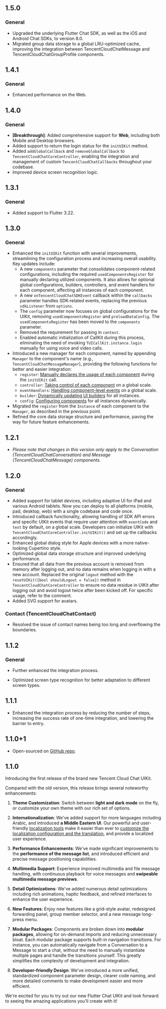 ## 1.5.0

### General

* Upgraded the underlying Flutter Chat SDK, as well as the iOS and Android Chat SDKs, to version 8.0.
* Migrated group data storage to a global LRU-optimized cache, improving the integration between TencentCloudChatMessage
  and TencentCloudChatGroupProfile components.

## 1.4.1

### General
* Enhanced performance on the Web.

## 1.4.0

### General

* **[Breakthrough]**: Added comprehensive support for **Web**, including both Mobile and Desktop browsers.
* Added support to return the login status for the `initUIKit` method.
* Added `addGlobalCallback` and `removeGlobalCallback` to `TencentCloudChatCoreController`, enabling the integration and management of custom `TencentCloudChatCallbacks` throughout your codebase.
* Improved device screen recognition logic.


## 1.3.1

### General

- Added support to Flutter 3.22.

## 1.3.0

### General

- Enhanced the `initUIKit` function with several improvements, streamlining the configuration process and increasing overall usability. Key updates include:
    - A new `components` parameter that consolidates component-related configurations, including the required `usedComponentsRegister` for manually declaring utilized components. It also allows for optional global configurations, builders, controllers, and event handlers for each component, affecting all instances of each component.
    - A new `onTencentCloudChatSDKEvent` callback within the `callbacks` parameter handles SDK-related events, replacing the previous `sdkListener` from `options`.
    - The `config` parameter now focuses on global configurations for the UIKit, removing `usedComponentsRegister` and `preloadDataConfig`. The `usedComponentsRegister` has been moved to the `components` parameter.
    - Removed the requirement for passing in `context`.
    - Enabled automatic initialization of CallKit during this process, eliminating the need of invoking `TUICallKit.instance.login` manually for using voice and video calls.
- Introduced a new manager for each component, named by appending `Manager` to the component's name (e.g., `TencentCloudChatMessageManager`), providing the following functions for better and easier integration:
    - `register`: [Manually declares the usage of each component](https://pub.dev/packages/tencent_cloud_chat#basic-usage) during the `initUIKit` call.
    - `controller`: [Taking control of each component](https://pub.dev/packages/tencent_cloud_chat#global-taking-control-of-each-component) on a global scale.
    - `eventHandlers`: [Handling component-level events](https://pub.dev/packages/tencent_cloud_chat#global-handling-component-level-events) on a global scale.
    - `builder`: [Dynamically updating UI builders](https://pub.dev/packages/tencent_cloud_chat#dynamically-updating-ui-builders) for all instances.
    - `config`: [Configuring components](https://pub.dev/packages/tencent_cloud_chat#global-configuring-components) for all instances dynamically.
- Migrated the `register` from the `Instance` of each component to the `Manager`, as described in the previous point.
- Refined the core data storage structure and performance, paving the way for future feature enhancements.

## 1.2.1

- _Please note that changes in this version only apply to the Conversation (TencentCloudChatConversation) and Message (TencentCloudChatMessage) components._

## 1.2.0

### General

- Added support for tablet devices, including adaptive UI for iPad and various Android tablets. Now you can deploy to all platforms (mobile, pad, desktop, web) with a single codebase and code once.
- Introduced callback functionality, allowing handling of SDK API errors and specific UIKit events that require user attention with `eventCode` and `text` by default, on a global scale. Developers can initialize UIKit with `TencentCloudChatCoreController.initUIKit()` and set up the callbacks accordingly.
- Enhanced global dialog style for Apple devices with a more native-looking Cupertino style.
- Optimized global data storage structure and improved underlying performance.
- Ensured that all data from the previous account is removed from memory after logging out, and no data remains when logging in with a new account.
  Replaced the original `logout` method with the `resetUIKit({bool shouldLogout = false})` method in `TencentCloudChatCoreController` to ensure no data residue in UIKit after logging out and avoid logout twice after been kicked off. For specific usage, refer to the comment.
- Added SVG support for avatars.

### Contact (TencentCloudChatContact)

- Resolved the issue of contact names being too long and overflowing the boundaries.

## 1.1.2

### General

- Further enhanced the integration process.

- Optimized screen type recognition for better adaptation to different screen types.

## 1.1.1

* Enhanced the integration process by reducing the number of steps, increasing the success rate of one-time integration, and lowering the barrier to entry.

## 1.1.0+1

* Open-sourced on [GitHub repo](https://github.com/TencentCloud/chat-uikit-flutter/tree/v2/tencent_cloud_chat_contact).

## 1.1.0

Introducing the first release of the brand new Tencent Cloud Chat UIKit.

Compared with the old version, this release brings several noteworthy enhancements:

1. **Theme Customization**: Switch between **light and dark mode** on the fly, or customize your own theme with our rich set of options.

2. **Internationalization**: We've added support for more languages including Arabic, and introduced **a Middle Eastern UI**. Our powerful and user-friendly [localization tools](https://pub.dev/packages/tencent_cloud_chat_intl) make it easier than ever to [customize the localization configuration and the translation](https://pub.dev/packages/tencent_cloud_chat_intl), and provide a localized user experience.

3. **Performance Enhancements**: We've made significant improvements to the **performance of the message list**, and introduced efficient and precise message positioning capabilities.

4. **Multimedia Support**: Experience improved multimedia and file message handling, with continuous playback for voice messages and **swipeable multimedia message previews**.

5. **Detail Optimizations**: We've added numerous detail optimizations including rich animations, haptic feedback, and refined interfaces to enhance the user experience.

6. **New Features**: Enjoy new features like a grid-style avatar, redesigned forwarding panel, group member selector, and a new message long-press menu.

7. **Modular Packages**: Components are broken down into **modular packages**, allowing for on-demand imports and reducing unnecessary bloat.
   Each modular package supports built-in navigation transitions. For instance, you can automatically navigate from a Conversation to a Message to start a chat,
   without the need to manually instantiate multiple pages and handle the transitions yourself. This greatly simplifies the complexity of development and integration.

8. **Developer-friendly Design**: We've introduced a more unified, standardized component parameter design, clearer code naming, and more detailed comments to make development easier and more efficient.

We're excited for you to try out our new Flutter Chat UIKit and look forward to seeing the amazing applications you'll create with it!

